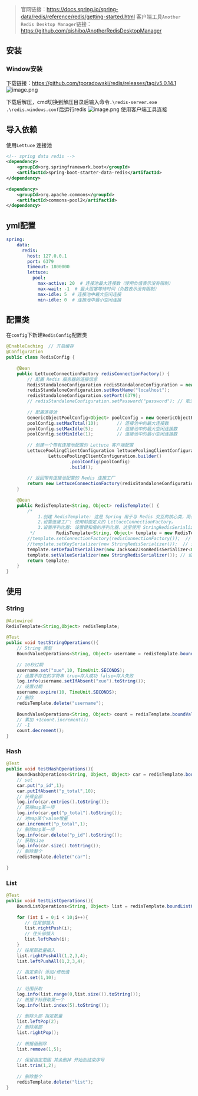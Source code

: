 > 官网链接：https://docs.spring.io/spring-data/redis/reference/redis/getting-started.html
> 客户端工具`Another Redis Desktop Manager`链接：https://github.com/qishibo/AnotherRedisDesktopManager

## 安装
### Window安装
下载链接：https://github.com/tporadowski/redis/releases/tag/v5.0.14.1
![image.png](https://cdn.jsdelivr.net/gh/xuezhaorong/Picgo//Source/fix-dir/picgo/picgo-clipboard-images/2025/03/14/23-11-36-eaa59a980a5209d21fbd6dd68406f422-20250314231135-49370b.png)

下载后解压，cmd切换到解压目录后输入命令`.\redis-server.exe .\redis.windows.conf`后运行redis
![image.png](https://cdn.jsdelivr.net/gh/xuezhaorong/Picgo//Source/fix-dir/picgo/picgo-clipboard-images/2025/03/14/23-13-31-40e08f1fe7669f73cee60f3e49d8e02e-20250314231329-975f3f.png)
使用客户端工具连接
## 导入依赖
使用`Lettuce` 连接池
```xml
<!-- spring data redis -->  
<dependency>  
    <groupId>org.springframework.boot</groupId>  
    <artifactId>spring-boot-starter-data-redis</artifactId>  
</dependency>  
  
<dependency>  
    <groupId>org.apache.commons</groupId>  
    <artifactId>commons-pool2</artifactId>  
</dependency>
```

## yml配置
```yml
spring:
	data:  
	  redis:  
		host: 127.0.0.1  
		port: 6379  
		timeout: 1800000  
		lettuce:  
		  pool:  
			max-active: 20  # 连接池最大连接数（使用负值表示没有限制）  
			max-wait: -1  # 最大阻塞等待时间（负数表示没有限制）  
			max-idle: 5  # 连接池中最大空闲连接  
			min-idle: 0  # 连接池中最小空闲连接
```

## 配置类
在`config`下新建`RedisConfig`配置类
```java
@EnableCaching  // 开启缓存  
@Configuration  
public class RedisConfig {  
  
    @Bean  
    public LettuceConnectionFactory redisConnectionFactory() {  
        // 配置 Redis 服务器的连接信息  
        RedisStandaloneConfiguration redisStandaloneConfiguration = new RedisStandaloneConfiguration();  
        redisStandaloneConfiguration.setHostName("localhost");  
        redisStandaloneConfiguration.setPort(6379);  
        // redisStandaloneConfiguration.setPassword("password"); // 取消注释以设置密码  
  
        // 配置连接池  
        GenericObjectPoolConfig<Object> poolConfig = new GenericObjectPoolConfig<>();  
        poolConfig.setMaxTotal(10);       // 连接池中的最大连接数  
        poolConfig.setMaxIdle(5);         // 连接池中的最大空闲连接数  
        poolConfig.setMinIdle(1);         // 连接池中的最小空闲连接数  
  
        // 创建一个带有连接池配置的 Lettuce 客户端配置  
        LettucePoolingClientConfiguration lettucePoolingClientConfiguration =  
                LettucePoolingClientConfiguration.builder()  
                        .poolConfig(poolConfig)  
                        .build();  
  
        // 返回带有连接池配置的 Redis 连接工厂  
        return new LettuceConnectionFactory(redisStandaloneConfiguration, lettucePoolingClientConfiguration);  
    }  
  
    @Bean  
    public RedisTemplate<String, Object> redisTemplate() {  
        /*  
            1.创建 RedisTemplate: 这是 Spring 用于与 Redis 交互的核心类，简化了与 Redis 的交互。  
            2.设置连接工厂: 使用前面定义的 LettuceConnectionFactory。  
            3.设置序列化器: 设置键和值的序列化器，这里使用 StringRedisSerializer 来将键和值序列化为字符串。  
         */        RedisTemplate<String, Object> template = new RedisTemplate<>();  
        //template.setConnectionFactory(redisConnectionFactory());  // 设置连接工厂  
        //template.setKeySerializer(new StringRedisSerializer());  // 设置键的序列化器  
        template.setDefaultSerializer(new Jackson2JsonRedisSerializer<Object>(Object.class));
        template.setValueSerializer(new StringRedisSerializer()); // 设置值的序列化器  
        return template;  
    }  
}
```

## 使用
### String
```java
@Autowired  
RedisTemplate<String,Object> redisTemplate;  
  
@Test  
public void testStringOperations(){  
	// String 类型  
	BoundValueOperations<String, Object> username = redisTemplate.boundValueOps("username");  
	  
	// 10秒过期  
	username.set("xue",10, TimeUnit.SECONDS);  
	// 设置不存在的字符串 true=存入成功 false=存入失败  
	log.info(username.setIfAbsent("xue").toString());  
	// 设置过期  
	username.expire(10, TimeUnit.SECONDS);  
	// 删除  
	redisTemplate.delete("username");  
	  
	BoundValueOperations<String, Object> count = redisTemplate.boundValueOps("count");  
	// 累加 +1count.increment();  
	// -1  
	count.decrement();
}
```

### Hash
```java
@Test  
public void testHashOperations(){  
    BoundHashOperations<String, Object, Object> car = redisTemplate.boundHashOps("car");  
    // set  
    car.put("p_id",1);  
    car.putIfAbsent("p_total",10);  
    // 获得全部  
    log.info(car.entries().toString());  
    // 获得map某一项  
    log.info(car.get("p_total").toString());  
    // 对map某个value增量  
    car.increment("p_total",1);  
    // 删除map某一项  
    log.info(car.delete("p_id").toString());  
    // 获取size  
    log.info(car.size().toString());  
    // 删除整个  
    redisTemplate.delete("car");  
  
}
```

### List
```java
@Test  
public void testListOperations(){  
    BoundListOperations<String, Object> list = redisTemplate.boundListOps("list");  
  
    for (int i = 0;i < 10;i++){  
       // 往尾部插入  
       list.rightPush(i);  
       // 往头部插入  
       list.leftPush(i);  
    }  
    // 往尾部批量插入  
    list.rightPushAll(1,2,3,4);  
    list.leftPushAll(1,2,3,4);  
  
    // 指定索引 添加/修改值  
    list.set(1,10);  
  
    // 范围获取  
    log.info(list.range(0,list.size()).toString());  
    // 根据下标获取某一个  
    log.info(list.index(5).toString());  
  
    // 删除头部 指定数量  
    list.leftPop(2);  
    // 删除尾部  
    list.rightPop();  
  
    // 根据值删除  
    list.remove(1,5);  
  
    // 保留指定范围 其余删掉 开始到结束序号  
    list.trim(1,2);  
  
    // 删除整个  
    redisTemplate.delete("list");  
} 
```